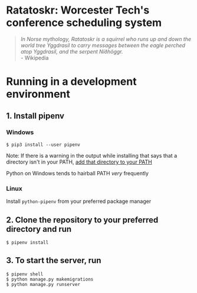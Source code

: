 # Ratatoskr: Worcester Tech's conference scheduling system

> _In Norse mythology, Ratatoskr is a squirrel who runs up and down the world tree Yggdrasil to carry messages between the eagle perched atop Yggdrasil, and the serpent Níðhöggr._\
> \- Wikipedia

# Running in a development environment

## 1. Install pipenv

### Windows

```shell
$ pip3 install --user pipenv
```

Note: If there is a warning in the output while installing that says that a directory isn't in your PATH, [add that directory to your PATH](https://www.architectryan.com/2018/03/17/add-to-the-path-on-windows-10/)

Python on Windows tends to hairball PATH _very_ frequently

### Linux

Install `python-pipenv` from your preferred package manager

## 2. Clone the repository to your preferred directory and run

```shell
$ pipenv install
```

## 3. To start the server, run

```shell
$ pipenv shell
$ python manage.py makemigrations
$ python manage.py runserver
```

